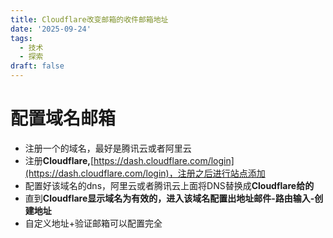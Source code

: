 ```yaml
---
title: Cloudflare改变邮箱的收件邮箱地址
date: '2025-09-24'
tags:
  - 技术
  - 探索
draft: false
---
```

# 配置域名邮箱

- 注册一个的域名，最好是腾讯云或者阿里云
- 注册**Cloudflare,**[https://dash.cloudflare.com/login](https://dash.cloudflare.com/login)，注册之后进行站点添加
- 配置好该域名的dns，阿里云或者腾讯云上面将DNS替换成**Cloudflare给的**
- 直到**Cloudflare显示域名为有效的，进入该域名配置出地址邮件-路由输入-创建地址**
- 自定义地址+验证邮箱可以配置完全
